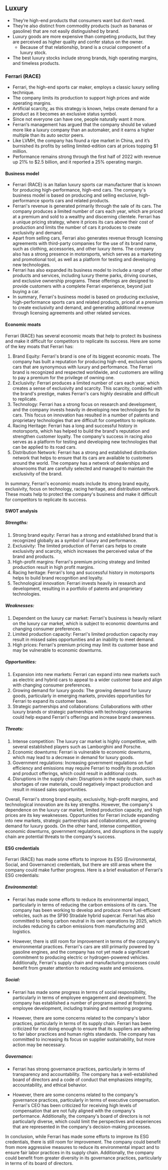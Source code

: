 ## Luxury

- They’re high-end products that consumers want but don’t need. 
- They’re also distinct from commodity products (such as bananas or gasoline) that are not easily distinguished by brand.
- Luxury goods are more expensive than competing products, but they are perceived as higher quality and confer status on the owner. 
  - Because of that relationship, brand is a crucial component of a luxury stock.
- The best luxury stocks include strong brands, high operating margins, and timeless products.

### Ferrari (RACE)

- Ferrari, the high-end sports car maker, employs a classic luxury selling technique.
- The company limits its production to support high prices and wide operating margins. 
- Artificial scarcity, as this strategy is known, helps create demand for a product as it becomes an exclusive status symbol. 
- Since not everyone can have one, people naturally want it more.
- Ferrari’s management has argued that the company should be valued more like a luxury company than an automaker, and it earns a higher multiple than its auto sector peers. 
- Like LVMH, the company has found a ripe market in China, and it’s burnished its profits by selling limited-edition cars at prices topping $1 million.
- Performance remains strong through the first half of 2022 with revenue up 21% to $2.5 billion, and it reported a 25% operating margin.

#### Business model
- Ferrari (RACE) is an Italian luxury sports car manufacturer that is known for producing high-performance, high-end cars. The company's business model is based on producing and selling exclusive, high-performance sports cars and related products.
- Ferrari's revenue is generated primarily through the sale of its cars. The company produces a limited number of cars each year, which are priced at a premium and sold to a wealthy and discerning clientele. Ferrari has a unique pricing strategy, where it prices its cars above their cost of production and limits the number of cars it produces to create exclusivity and demand.
- Apart from selling cars, Ferrari also generates revenue through licensing agreements with third-party companies for the use of its brand name, such as clothing, accessories, and other luxury items. The company also has a strong presence in motorsports, which serves as a marketing and promotional tool, as well as a platform for testing and developing new technologies.
- Ferrari has also expanded its business model to include a range of other products and services, including luxury theme parks, driving courses, and exclusive ownership programs. These offerings are designed to provide customers with a complete Ferrari experience, beyond just buying a car.
- In summary, Ferrari's business model is based on producing exclusive, high-performance sports cars and related products, priced at a premium to create exclusivity and demand, and generating additional revenue through licensing agreements and other related services.

#### Economic moats

Ferrari (RACE) has several economic moats that help to protect its business and make it difficult for competitors to replicate its success. Here are some of the key moats that Ferrari has:

1. Brand Equity: Ferrari's brand is one of its biggest economic moats. The company has built a reputation for producing high-end, exclusive sports cars that are synonymous with luxury and performance. The Ferrari brand is recognized and respected worldwide, and customers are willing to pay a premium for the privilege of owning one.
2. Exclusivity: Ferrari produces a limited number of cars each year, which creates a sense of exclusivity and scarcity. This scarcity, combined with the brand's prestige, makes Ferrari's cars highly desirable and difficult to replicate.
3. Technology: Ferrari has a strong focus on research and development, and the company invests heavily in developing new technologies for its cars. This focus on innovation has resulted in a number of patents and proprietary technologies that are difficult for competitors to replicate.
4. Racing Heritage: Ferrari has a long and successful history in motorsports, which has helped to build the brand's reputation and strengthen customer loyalty. The company's success in racing also serves as a platform for testing and developing new technologies that can be applied to its road cars.
5. Distribution Network: Ferrari has a strong and established distribution network that helps to ensure that its cars are available to customers around the world. The company has a network of dealerships and showrooms that are carefully selected and managed to maintain the exclusivity of the brand.

In summary, Ferrari's economic moats include its strong brand equity, exclusivity, focus on technology, racing heritage, and distribution network. These moats help to protect the company's business and make it difficult for competitors to replicate its success.

#### SWOT analysis

##### Strengths:

1.  Strong brand equity: Ferrari has a strong and established brand that is recognized globally as a symbol of luxury and performance.
2. Exclusivity: The limited production of Ferrari cars helps to create exclusivity and scarcity, which increases the perceived value of the brand and products.
3. High-profit margins: Ferrari's premium pricing strategy and limited production result in high profit margins.
4. Racing heritage: Ferrari's long and successful history in motorsports helps to build brand recognition and loyalty.
5. Technological innovation: Ferrari invests heavily in research and development, resulting in a portfolio of patents and proprietary technologies.

##### Weaknesses:

1. Dependent on the luxury car market: Ferrari's business is heavily reliant on the luxury car market, which is subject to economic downturns and changing consumer preferences.
2. Limited production capacity: Ferrari's limited production capacity may result in missed sales opportunities and an inability to meet demand.
3. High prices: Ferrari's premium pricing may limit its customer base and may be vulnerable to economic downturns.

##### Opportunities:

1. Expansion into new markets: Ferrari can expand into new markets such as electric and hybrid cars to appeal to a wider customer base and align with changing consumer preferences.
2. Growing demand for luxury goods: The growing demand for luxury goods, particularly in emerging markets, provides opportunities for Ferrari to expand its customer base.
3. Strategic partnerships and collaborations: Collaborations with other luxury brands or strategic partnerships with technology companies could help expand Ferrari's offerings and increase brand awareness.

##### Threats:

1. Intense competition: The luxury car market is highly competitive, with several established players such as Lamborghini and Porsche.
2. Economic downturns: Ferrari is vulnerable to economic downturns, which may lead to a decrease in demand for luxury goods.
3. Government regulations: Increasing government regulations on fuel efficiency and emissions may require Ferrari to modify its production and product offerings, which could result in additional costs.
4. Disruptions in the supply chain: Disruptions in the supply chain, such as shortages of raw materials, could negatively impact production and result in missed sales opportunities.

Overall, Ferrari's strong brand equity, exclusivity, high-profit margins, and technological innovation are its key strengths. However, the company's dependence on the luxury car market, limited production capacity, and high prices are its key weaknesses. Opportunities for Ferrari include expanding into new markets, strategic partnerships and collaborations, and growing demand for luxury goods. On the other hand, intense competition, economic downturns, government regulations, and disruptions in the supply chain are potential threats to the company's success.

#### ESG credentials

Ferrari (RACE) has made some efforts to improve its ESG (Environmental, Social, and Governance) credentials, but there are still areas where the company could make further progress. Here is a brief evaluation of Ferrari's ESG credentials:

##### Environmental:
- Ferrari has made some efforts to reduce its environmental impact, particularly in terms of reducing the carbon emissions of its cars. The company has been working to develop and produce more fuel-efficient vehicles, such as the SF90 Stradale hybrid supercar. Ferrari has also committed to being carbon neutral in its own operations by 2025, which includes reducing its carbon emissions from manufacturing and logistics.

- However, there is still room for improvement in terms of the company's environmental practices. Ferrari's cars are still primarily powered by gasoline engines, and the company has not yet made a significant commitment to producing electric or hydrogen-powered vehicles. Additionally, Ferrari's supply chain and manufacturing processes could benefit from greater attention to reducing waste and emissions.

##### Social:
- Ferrari has made some progress in terms of social responsibility, particularly in terms of employee engagement and development. The company has established a number of programs aimed at fostering employee development, including training and mentoring programs.

- However, there are some concerns related to the company's labor practices, particularly in terms of its supply chain. Ferrari has been criticized for not doing enough to ensure that its suppliers are adhering to fair labor practices and human rights standards. The company has committed to increasing its focus on supplier sustainability, but more action may be necessary.

##### Governance:
- Ferrari has strong governance practices, particularly in terms of transparency and accountability. The company has a well-established board of directors and a code of conduct that emphasizes integrity, accountability, and ethical behavior.

- However, there are some concerns related to the company's governance practices, particularly in terms of executive compensation. Ferrari's CEO has been criticized for receiving high levels of compensation that are not fully aligned with the company's performance. Additionally, the company's board of directors is not particularly diverse, which could limit the perspectives and experiences that are represented in the company's decision-making processes.

In conclusion, while Ferrari has made some efforts to improve its ESG credentials, there is still room for improvement. The company could benefit from more aggressive measures to reduce its environmental impact and to ensure fair labor practices in its supply chain. Additionally, the company could benefit from greater diversity in its governance practices, particularly in terms of its board of directors.
